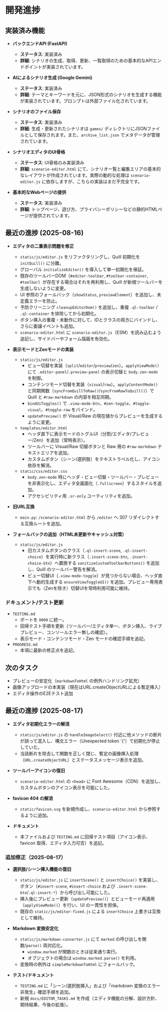 # 開発進捗

## 実装済み機能

- **バックエンドAPI (FastAPI)**
  - **ステータス**: 実装済み
  - **詳細**: シナリオの生成、取得、更新、一覧取得のための基本的なAPIエンドポイントが実装されています。

- **AIによるシナリオ生成 (Google Gemini)**
  - **ステータス**: 実装済み
  - **詳細**: テーマとキーワードを元に、JSON形式のシナリオを生成する機能が実装されています。プロンプトは外部ファイル化されています。

- **シナリオのファイル保存**
  - **ステータス**: 実装済み
  - **詳細**: 生成・更新されたシナリオは `games/` ディレクトリにJSONファイルとして保存されます。また、`archive_list.json` でメタデータが管理されています。

- **シナリオエディタのUI骨格**
  - **ステータス**: UI骨格のみ実装済み
  - **詳細**: `scenario-editor.html` にて、シナリオ一覧と編集エリアの基本的なレイアウトが作成されています。実際の動的な処理は `scenario-editor.js` に依存しますが、こちらの実装はまだ不完全です。

- **基本的なWebページの提供**
  - **ステータス**: 実装済み
  - **詳細**: トップページ、遊び方、プライバシーポリシーなどの静的HTMLページが提供されています。

## 最近の進捗 (2025-08-16)

- **エディタの二重表示問題を修正**
  - `static/js/editor.js` をリファクタリングし、Quill 初期化を `initQuill()` に分離。
  - グローバル `initializeEditor()` を導入して単一初期化を保証。
  - 既存のツールバーDOM（`#editor-toolbar`, `#toolbar-container`, `#toolbar`）が存在する場合はそれを再利用し、Quill が新規ツールバーを生成しないように変更。
  - UI 参照のフォールバック（`showStatus`, `previewElement`）を追加し、未定義エラーを防止。
  - 予防クリーニング `cleanupEditorDom()` を追加し、重複 `.ql-toolbar` / `.ql-container` を排除してから初期化。
  - ボタン挿入の重複・未動作に対して、IDとクラスの両方にバインドし、さらに委譲イベントも追加。
  - `scenario-editor.html` に `scenario-editor.js`（ESM）を読み込むよう追記し、サイドバーやフォーム描画を有効化。

- **表示モードとZenモードの実装**
  - `static/js/editor.js`
    - ビュー切替を実装（`split`/`editor`/`preview`/`zen`）。`applyViewMode()` にて `.editor-panel`/`.preview-panel` の表示切替と `body.zen-mode` を制御。
    - コンテンツモード切替を実装（`visual`/`raw`）。`applyContentMode()` と同期関数（`syncFromQuillToRaw()`/`syncFromRawToQuill()`）で Quill と `#raw-markdown` の内容を相互同期。
    - `bindUiToggles()` で `.view-mode-btn`、`#zen-toggle`、`#toggle-visual`、`#toggle-raw` をバインド。
    - `updatePreview()` が Visual/Raw の現在値からプレビューを生成するように変更。
  - `templates/editor.html`
    - ヘッダ直下に表示モードのトグルUI（分割/エディタ/プレビュー/Zen）を追加（常時表示）。
    - ツールバーに Visual/Raw 切替ボタンと Raw 用の `#raw-markdown` テキストエリアを追加。
    - カスタムボタン（シーン/選択肢）をテキストラベル化し、アイコン依存を解消。
  - `static/css/editor.css`
    - `body.zen-mode` 時にヘッダ・ビュー切替・ツールバー・プレビューを非表示化し、エディタ全画面化（`.fullscreen`）するスタイルを追加。
    - アクセシビリティ用 `.sr-only` ユーティリティを追加。

- **旧URL互換**
  - `main.py`: `/scenario-editor.html` から `/editor` へ 307 リダイレクトする互換ルートを追加。

- **フォールバックの追加（HTML未更新やキャッシュ対策）**
  - `static/js/editor.js`
    - 旧カスタムボタンのクラス（`.ql-insert-scene`, `.ql-insert-choice`）を実行時に新クラス（`.insert-scene-btn`, `.insert-choice-btn`）へ置換する `sanitizeCustomToolbarButtons()` を追加し、Quill のツールバー警告を解消。
    - ビュー切替UI（`.view-mode-toggle`）が見つからない場合、ヘッダ直下へ動的生成する `ensureViewToggleUI()` を追加。プレビュー専用表示でも（Zenを除き）切替UIを常時利用可能に維持。

### ドキュメント/テスト更新
- `TESTING.md`
  - ポートを `8000` に統一。
  - 回帰テスト手順を更新（ツールバー/エディタ単一、ボタン挿入、ライブプレビュー、コンソールエラー無しの確認）。
  - 表示モード・コンテンツモード・Zen モードの確認手順を追記。
- `PROGRESS.md`
  - 本項に最新の修正点を追記。

## 次のタスク

- プレビューの安定化（`markdownToHtml` の例外ハンドリング拡充）
- 画像アップロードの本実装（現在はURL.createObjectURLによる暫定挿入）
- エディタ操作のE2Eテスト追加

## 最近の進捗 (2025-08-17)

- **エディタ初期化エラーの解消**
  - `static/js/editor.js` の `handleImageSelect()` 付近に他メソッドの断片が誤って混入し、構文エラー（Unexpected token '{'）で初期化が停止していた。
  - 当該断片を除去して関数を正しく閉じ、暫定の画像挿入処理（`URL.createObjectURL`）とステータスメッセージ表示を追加。

- **ツールバーアイコンの復旧**
  - `scenario-editor.html` の `<head>` に Font Awesome（CDN）を追加し、カスタムボタンのアイコン表示を可能にした。

- **favicon 404 の解消**
  - `static/favicon.svg` を新規作成し、`scenario-editor.html` から参照するように追加。

- **ドキュメント**
  - 本ファイルおよび `TESTING.md` に回帰テスト項目（アイコン表示、favicon 取得、エディタ入力可否）を追記。

### 追加修正（2025-08-17）

- **選択肢/シーン挿入機能の復旧**
  - `static/js/editor.js` に `insertScene()` と `insertChoice()` を実装し、ボタン（`#insert-scene`, `#insert-choice` および `.insert-scene-btn`/`.ql-insert-*`）から呼び出し可能にした。
  - 挿入後にプレビュー更新（`updatePreview()`）とビューモード再適用（`applyViewMode()`）を行い、UI の一貫性を担保。
  - 既存の `static/js/editor-fixed.js` による `insertChoice` 上書きは互換として維持。

- **Markdown 変換安定化**
  - `static/js/markdown-converter.js` にて `marked` の呼び出しを関数/`parse()` 両対応化。
    - `window.marked` が関数のときは従来通り実行。
    - オブジェクトの場合は `window.marked.parse()` を利用。
  - 変換時の例外は `simpleMarkdownToHtml` にフォールバック。

- **テスト/ドキュメント**
  - `TESTING.md` に「シーン/選択肢挿入」および「markdown 変換のエラー非発生」確認手順を追加。
  - 新規 `docs/EDITOR_TASKS.md` を作成（エディタ機能の分解、設計方針、期待結果、今後の拡張）。
